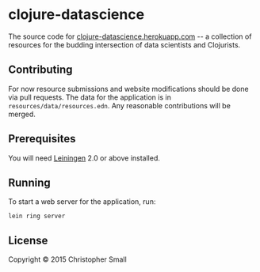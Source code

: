# clojure-datascience

The source code for [clojure-datascience.herokuapp.com](http://clojure-datascience.herokuapp.com) -- a collection of resources for the budding intersection of data scientists and Clojurists.

## Contributing

For now resource submissions and website modifications should be done via pull requests.
The data for the application is in `resources/data/resources.edn`.
Any reasonable contributions will be merged.

## Prerequisites

You will need [Leiningen][1] 2.0 or above installed.

[1]: https://github.com/technomancy/leiningen

## Running

To start a web server for the application, run:

    lein ring server

## License

Copyright © 2015 Christopher Small


